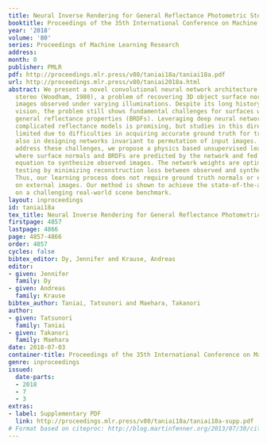 ```yaml
---
title: Neural Inverse Rendering for General Reflectance Photometric Stereo
booktitle: Proceedings of the 35th International Conference on Machine Learning
year: '2018'
volume: '80'
series: Proceedings of Machine Learning Research
address: 
month: 0
publisher: PMLR
pdf: http://proceedings.mlr.press/v80/taniai18a/taniai18a.pdf
url: http://proceedings.mlr.press/v80/taniai2018a.html
abstract: We present a novel convolutional neural network architecture for photometric
  stereo (Woodham, 1980), a problem of recovering 3D object surface normals from multiple
  images observed under varying illuminations. Despite its long history in computer
  vision, the problem still shows fundamental challenges for surfaces with unknown
  general reflectance properties (BRDFs). Leveraging deep neural networks to learn
  complicated reflectance models is promising, but studies in this direction are very
  limited due to difficulties in acquiring accurate ground truth for training and
  also in designing networks invariant to permutation of input images. In order to
  address these challenges, we propose a physics based unsupervised learning framework
  where surface normals and BRDFs are predicted by the network and fed into the rendering
  equation to synthesize observed images. The network weights are optimized during
  testing by minimizing reconstruction loss between observed and synthesized images.
  Thus, our learning process does not require ground truth normals or even pre-training
  on external images. Our method is shown to achieve the state-of-the-art performance
  on a challenging real-world scene benchmark.
layout: inproceedings
id: taniai18a
tex_title: Neural Inverse Rendering for General Reflectance Photometric Stereo
firstpage: 4857
lastpage: 4866
page: 4857-4866
order: 4857
cycles: false
bibtex_editor: Dy, Jennifer and Krause, Andreas
editor:
- given: Jennifer
  family: Dy
- given: Andreas
  family: Krause
bibtex_author: Taniai, Tatsunori and Maehara, Takanori
author:
- given: Tatsunori
  family: Taniai
- given: Takanori
  family: Maehara
date: 2018-07-03
container-title: Proceedings of the 35th International Conference on Machine Learning
genre: inproceedings
issued:
  date-parts:
  - 2018
  - 7
  - 3
extras:
- label: Supplementary PDF
  link: http://proceedings.mlr.press/v80/taniai18a/taniai18a-supp.pdf
# Format based on citeproc: http://blog.martinfenner.org/2013/07/30/citeproc-yaml-for-bibliographies/
---
```

